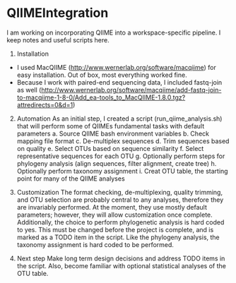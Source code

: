 QIIMEIntegration
================

I am working on incorporating QIIME into a workspace-specific pipeline. I keep notes and useful scripts here.

1. Installation
 * I used MacQIIME (http://www.wernerlab.org/software/macqiime) for easy installation. Out of box, most everything worked fine. 
 * Because I work with paired-end sequencing data, I included fastq-join as well (http://www.wernerlab.org/software/macqiime/add-fastq-join-to-macqiime-1-8-0/Add_ea-tools_to_MacQIIME-1.8.0.tgz?attredirects=0&d=1)

2. Automation
As an initial step, I created a script (run_qiime_analysis.sh) that will perform some of QIIMEs fundamental tasks with default parameters
 a. Source QIIME bash environment variables
 b. Check mapping file format
 c. De-multiplex sequences
 d. Trim sequences based on quality
 e. Select OTUs based on sequence similarity
 f. Select representative sequences for each OTU
 g. Optionally perform steps for phylogeny analysis (align sequences, filter alignment, create tree)
 h. Optionally perform taxonomy assignment
 i. Creat OTU table, the starting point for many of the QIIME analyses

3. Customization
The format checking, de-multiplexing, quality trimming, and OTU selection are probably central to any analyses, therefore they are invariably performed. At the moment, they use mostly default parameters; however, they will allow customization once complete. Additionally, the choice to perform phylogenetic analysis is hard coded to yes. This must be changed before the project is complete, and is marked as a TODO item in the script. Like the phylogeny analysis, the taxonomy assignment is hard coded to be performed.

4. Next step
Make long term design decisions and address TODO items in the script. Also, become familiar with optional statistical analyses of the OTU table.
